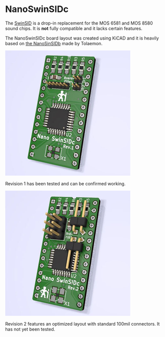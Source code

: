 NanoSwinSIDc
============

The [SwinSID](http://www.swinkels.tvtom.pl/swinsid/) is a drop-in replacement for the MOS 6581 and
MOS 8580 sound chips. It is **not** fully compatible and it lacks certain
features.

The NanoSwinSIDc board layout was created using KiCAD and it is heavily based on
[the NanoSinSIDb](http://www.tolaemon.com/nss/) made by Tolaemon.


![NanoSinSIDc Rev.1](media/nano-swinsid-c-rev1.JPG)

Revision 1 has been tested and can be confirmed working.


![NanoSinSIDc Rev.2](media/nano-swinsid-c-rev2.JPG)

Revision 2 features an optimized layout with standard 100mil connectors. It has not yet been tested.
